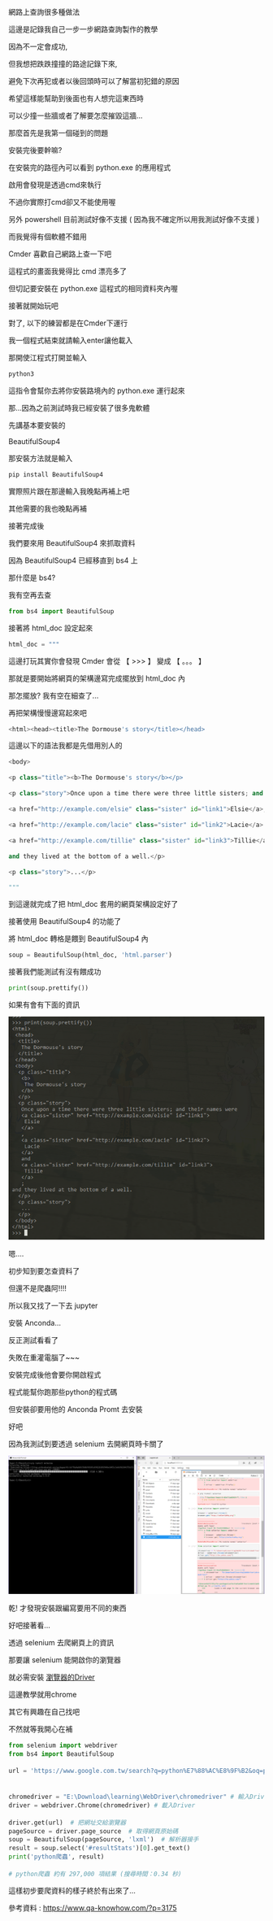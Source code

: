 網路上查詢很多種做法

這邊是記錄我自己一步一步網路查詢製作的教學

因為不一定會成功,

但我想把跌跌撞撞的路途記錄下來,

避免下次再犯或者以後回頭時可以了解當初犯錯的原因

希望這樣能幫助到後面也有人想完這東西時

可以少撞一些牆或者了解要怎麼摧毀這牆...

那麼首先是我第一個碰到的問題

安裝完後要幹嘛?

在安裝完的路徑內可以看到 python.exe 的應用程式

啟用會發現是透過cmd來執行

不過你實際打cmd卻又不能使用喔

另外 powershell 目前測試好像不支援
( 因為我不確定所以用我測試好像不支援 )

而我覺得有個軟體不錯用

Cmder 喜歡自己網路上查一下吧

這程式的畫面我覺得比 cmd 漂亮多了

但切記要安裝在 python.exe 這程式的相同資料夾內喔

接著就開始玩吧

對了, 以下的練習都是在Cmder下運行

我一個程式結束就請輸入enter讓他載入

那開使江程式打開並輸入

```python
python3
```

這指令會幫你去將你安裝路境內的 python.exe 運行起來

那...因為之前測試時我已經安裝了很多鬼軟體

先講基本要安裝的

BeautifulSoup4

那安裝方法就是輸入

```python
pip install BeautifulSoup4
```

實際照片跟在那邊輸入我晚點再補上吧

其他需要的我也晚點再補

接著完成後

我們要來用 BeautifulSoup4 來抓取資料

因為 BeautifulSoup4 已經移直到 bs4 上

那什麼是 bs4?

我有空再去查

```python
from bs4 import BeautifulSoup
```

接著將 html_doc 設定起來

```python
html_doc = """
```

這邊打玩其實你會發現 Cmder 會從 【 >>> 】 變成 【 。。。 】

那就是要開始將網頁的架構邊寫完成擺放到 html_doc 內

那怎擺放? 我有空在細查了...

再把架構慢慢邊寫起來吧

```python
<html><head><title>The Dormouse's story</title></head>
```

這邊以下的語法我都是先借用別人的

```python
<body>
```

```python
<p class="title"><b>The Dormouse's story</b></p>
```

```python
<p class="story">Once upon a time there were three little sisters; and their names were
```

```python
<a href="http://example.com/elsie" class="sister" id="link1">Elsie</a>,
```

```python
<a href="http://example.com/lacie" class="sister" id="link2">Lacie</a> and
```

```python
<a href="http://example.com/tillie" class="sister" id="link3">Tillie</a>;
```

```python
and they lived at the bottom of a well.</p>
```

```python
<p class="story">...</p>
```

```python
"""
```

到這邊就完成了把 html_doc 套用的網頁架構設定好了

接著使用 BeautifulSoup4 的功能了

將 html_doc 轉格是餵到 BeautifulSoup4 內

```python
soup = BeautifulSoup(html_doc, 'html.parser')
```

接著我們能測試有沒有餵成功

```python
print(soup.prettify())
```

如果有會有下面的資訊

![soup](https://github.com/goelin66/Nospeek/blob/master/pic/intosoup.PNG?raw=true)

嗯....

初步知到要怎查資料了

但還不是爬蟲阿!!!!

所以我又找了一下去 jupyter

安裝 Anconda...

反正測試看看了

失敗在重灌電腦了~~~

安裝完成後他會要你開啟程式

程式能幫你跑那些python的程式碼

但安裝卻要用他的 Anconda Promt 去安裝

好吧

因為我測試到要透過 selenium 去開網頁時卡關了

![111](https://github.com/goelin66/Nospeek/blob/master/pic/111.PNG?raw=true)

乾! 才發現安裝跟編寫要用不同的東西

好吧接著看...

透過 selenium 去爬網頁上的資訊

那要讓 selenium 能開啟你的瀏覽器

就必需安裝 [瀏覽器的Driver](http://chromedriver.chromium.org/downloads)

這邊教學就用chrome

其它有興趣在自己找吧

不然就等我開心在補

```python
from selenium import webdriver
from bs4 import BeautifulSoup

url = 'https://www.google.com.tw/search?q=python%E7%88%AC%E8%9F%B2&oq=python%E7%88%AC%E8%9F%B2&aqs=chrome..69i57j69i59l2j69i61l2j0.2543j0j7&sourceid=chrome&ie=UTF-8' # 把網址輸入


chromedriver = "E:\Download\learning\WebDriver\chromedriver" # 輸入Driver擺放的位址
driver = webdriver.Chrome(chromedriver) # 載入Driver

driver.get(url)  # 把網址交給瀏覽器
pageSource = driver.page_source  # 取得網頁原始碼
soup = BeautifulSoup(pageSource, 'lxml')  # 解析器接手
result = soup.select('#resultStats')[0].get_text()
print('python爬蟲', result)

# python爬蟲 約有 297,000 項結果 (搜尋時間：0.34 秒)
```

這樣初步要爬資料的樣子終於有出來了...



參考資料 : https://www.qa-knowhow.com/?p=3175
